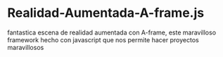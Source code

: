 # Realidad-Aumentada-A-frame.js
fantastica escena de realidad aumentada con A-frame, este maravilloso framework hecho con javascript que nos permite hacer proyectos maravillosos
